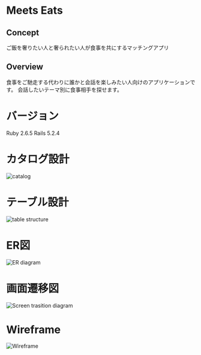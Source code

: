 # Meets Eats
## Concept
ご飯を奢りたい人と奢られたい人が食事を共にするマッチングアプリ
## Overview
食事をご馳走する代わりに誰かと会話を楽しみたい人向けのアプリケーションです。
会話したいテーマ別に食事相手を探せます。
# バージョン
Ruby 2.6.5
Rails 5.2.4
# カタログ設計
![catalog](https://user-images.githubusercontent.com/56712012/89412998-faa36300-d762-11ea-9130-2959141f268c.png)
# テーブル設計
![table structure](https://user-images.githubusercontent.com/56712012/89123640-c7b36200-d50b-11ea-9ee1-f245e20d8da1.png)
# ER図
![ER diagram](https://user-images.githubusercontent.com/56712012/89123641-ca15bc00-d50b-11ea-86d3-430d66c571b5.png)
# 画面遷移図
![Screen trasition diagram](https://user-images.githubusercontent.com/56712012/89123643-cb46e900-d50b-11ea-8f0e-bfa7db5261c4.png)
# Wireframe
![Wireframe](https://user-images.githubusercontent.com/56712012/89123644-cd10ac80-d50b-11ea-88fc-1fa1e7d1cae2.png)
